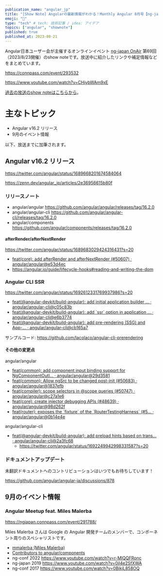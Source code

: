 ```yaml
---
publication_name: "angular_jp"
title: "[Show Note] Angularの最新情報がわかる！Monthly Angular 8月号【ng-japan OnAir #69】"
emoji: "📝"
type: "tech" # tech: 技術記事 / idea: アイデア
topics: ["angular", "shownote"]
published: true
published_at: 2023-08-21
---
```



Angular日本ユーザー会が主催するオンラインイベント [ng-japan OnAir](http://onair.ngjapan.org) 第69回（2023/8/23開催）のshow noteです。放送中に紹介したリンクや補足情報などをまとめています。

https://connpass.com/event/293532

https://www.youtube.com/watch?v=CHiybWAm9xE

[過去の放送のshow noteはこちらから](https://github.com/ng-japan/onair/discussions/categories/show-notes)。

# 主なトピック

- Angular v16.2 リリース
- 9月のイベント情報

以下、放送までに加筆されます。

## Angular v16.2 リリース

https://twitter.com/angular/status/1689668201674584064

https://zenn.dev/angular_jp/articles/2e36956615b80f


### リリースノート

- angular/angular https://github.com/angular/angular/releases/tag/16.2.0
- angular/angular-cli https://github.com/angular/angular-cli/releases/tag/16.2.0
- angular/components https://github.com/angular/components/releases/tag/16.2.0

#### afterRender/afterNextRender

https://twitter.com/angular/status/1689683029424316431?s=20

- [feat\(core\): add afterRender and afterNextRender \(\#50607\) · angular/angular@e53d4ec](https://github.com/angular/angular/commit/e53d4ecf4cfd9e64d6ba8c8b19adbb7df9cfc047)
- https://angular.io/guide/lifecycle-hooks#reading-and-writing-the-dom

### Angular CLI SSR

https://twitter.com/angular/status/1692612331769937986?s=20

- [feat\(@angular\-devkit/build\-angular\): add initial application builder … · angular/angular\-cli@c05c83b](https://github.com/angular/angular-cli/commit/c05c83be7c6c8bcdad4be8686a6e0701a55304cc)
- [feat\(@angular\-devkit/build\-angular\): add \`ssr\` option in application … · angular/angular\-cli@e6b3774](https://github.com/angular/angular-cli/commit/e6b377436a471073657dc35e7c7a28db6688760a)
- [feat\(@angular\-devkit/build\-angular\): add pre\-rendering \(SSG\) and App\-… · angular/angular\-cli@cb165a7](https://github.com/angular/angular-cli/commit/cb165a75dc8c21ead537684a092ed50d3736e04a)


サンプルコード: https://github.com/lacolaco/angular-cli-prerendering

#### その他の変更点

angular/angular

- [feat\(common\): add component input binding support for NgComponentOutl… · angular/angular@29d3581](https://github.com/angular/angular/commit/29d358170b046f4a6773dfdfbbd1050f54deb301)
- [feat\(common\): Allow ngSrc to be changed post\-init \(\#50683\) · angular/angular@1837efb](https://github.com/angular/angular/commit/1837efb9daf5c8e86a99a06ecc77bb42bc60dbb0)
- [feat\(compiler\): scope selectors in @scope queries \(\#50747\) · angular/angular@c27a1e6](https://github.com/angular/angular/commit/c27a1e61d64a67aa169086f7db11bcfd5bb7d2fc)
- [feat\(core\): create injector debugging APIs \(\#48639\) · angular/angular@98d262f](https://github.com/angular/angular/commit/98d262fd27795014ee3988b08d3c48a0dfb63c40)
- [feat\(router\): exposes the \`fixture\` of the \`RouterTestingHarness\` \(\#5… · angular/angular@0b14e4e](https://github.com/angular/angular/commit/0b14e4ef742b1c0f73d873e2c337683b60f46845)

angular/angular-cli

- [feat\(@angular\-devkit/build\-angular\): add preload hints based on trans… · angular/angular\-cli@2a3fc68](https://github.com/angular/angular-cli/commit/2a3fc68460152a48758b9353bff48193641861c5)
  - https://twitter.com/angular/status/1692249942998331587?s=20

### ドキュメントアップデート

未翻訳ドキュメントへのコントリビューションはいつでもお待ちしています！

https://github.com/angular/angular-ja/discussions/878

## 9月のイベント情報

### Angular Meetup feat. Miles Malerba

https://ngjapan.connpass.com/event/291788/

Miles Malerba さんは Google の Angular 開発チームのメンバーで、コンポーネント周りのスペシャリストです。

- [mmalerba \(Miles Malerba\)](https://github.com/mmalerba)
- [Contributors to angular/components](https://github.com/angular/components/graphs/contributors)
- ng-conf 2022 https://www.youtube.com/watch?v=r-MlQQFRonc
- ng-japan 2019 https://www.youtube.com/watch?v=0jl4e2SfXWA
- ng-conf 2017 https://www.youtube.com/watch?v=0BikjL858OQ
